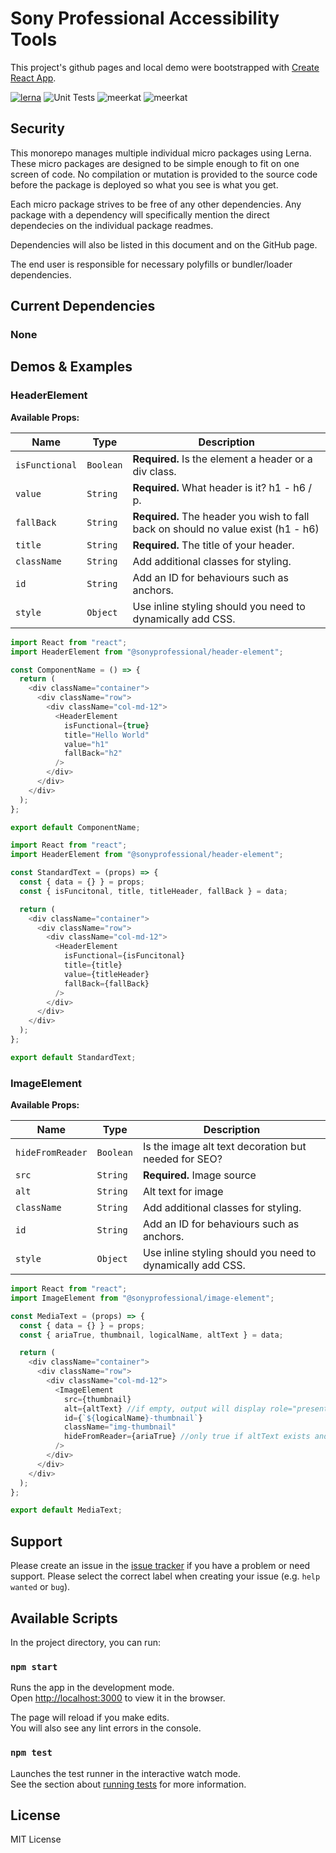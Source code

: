 # Sony Professional Accessibility Tools

This project's github pages and local demo were bootstrapped with [Create React App](https://github.com/facebook/create-react-app).

[![lerna](https://img.shields.io/badge/maintained%20with-lerna-cc00ff.svg)](https://lerna.js.org/) ![Unit Tests](https://github.com/PenguinOfWar/bagofholding/workflows/Unit%20Tests/badge.svg) ![meerkat](https://badgen.net/badge/meerkat-legacy/pending/grey) ![meerkat](https://badgen.net/badge/meerkat-ii/pending/grey)

## Security

This monorepo manages multiple individual micro packages using Lerna. These micro packages are designed to be simple enough to fit on one screen of code. No compilation or mutation is provided to the source code before the package is deployed so what you see is what you get.

Each micro package strives to be free of any other dependencies. Any package with a dependency will specifically mention the direct dependecies on the individual package readmes.

Dependencies will also be listed in this document and on the GitHub page.

The end user is responsible for necessary polyfills or bundler/loader dependencies.

## Current Dependencies

### None

## Demos & Examples

### HeaderElement

**Available Props:**

| Name           | Type      | Description                                                                       |
| -------------- | --------- | --------------------------------------------------------------------------------- |
| `isFunctional` | `Boolean` | **Required.** Is the element a header or a div class.                             |
| `value`        | `String`  | **Required.** What header is it? h1 - h6 / p.                                     |
| `fallBack`     | `String`  | **Required.** The header you wish to fall back on should no value exist (h1 - h6) |
| `title`        | `String`  | **Required.** The title of your header.                                           |
| `className`    | `String`  | Add additional classes for styling.                                               |
| `id`           | `String`  | Add an ID for behaviours such as anchors.                                         |
| `style`        | `Object`  | Use inline styling should you need to dynamically add CSS.                        |

```js
import React from "react";
import HeaderElement from "@sonyprofessional/header-element";

const ComponentName = () => {
  return (
    <div className="container">
      <div className="row">
        <div className="col-md-12">
          <HeaderElement
            isFunctional={true}
            title="Hello World"
            value="h1"
            fallBack="h2"
          />
        </div>
      </div>
    </div>
  );
};

export default ComponentName;
```

```js
import React from "react";
import HeaderElement from "@sonyprofessional/header-element";

const StandardText = (props) => {
  const { data = {} } = props;
  const { isFuncitonal, title, titleHeader, fallBack } = data;

  return (
    <div className="container">
      <div className="row">
        <div className="col-md-12">
          <HeaderElement
            isFunctional={isFuncitonal}
            title={title}
            value={titleHeader}
            fallBack={fallBack}
          />
        </div>
      </div>
    </div>
  );
};

export default StandardText;
```

### ImageElement

**Available Props:**

| Name             | Type      | Description                                                |
| ---------------- | --------- | ---------------------------------------------------------- |
| `hideFromReader` | `Boolean` | Is the image alt text decoration but needed for SEO?       |
| `src`            | `String`  | **Required.** Image source                                 |
| `alt`            | `String`  | Alt text for image                                         |
| `className`      | `String`  | Add additional classes for styling.                        |
| `id`             | `String`  | Add an ID for behaviours such as anchors.                  |
| `style`          | `Object`  | Use inline styling should you need to dynamically add CSS. |

```js
import React from "react";
import ImageElement from "@sonyprofessional/image-element";

const MediaText = (props) => {
  const { data = {} } = props;
  const { ariaTrue, thumbnail, logicalName, altText } = data;

  return (
    <div className="container">
      <div className="row">
        <div className="col-md-12">
          <ImageElement
            src={thumbnail}
            alt={altText} //if empty, output will display role="presentation"
            id={`${logicalName}-thumbnail`}
            className="img-thumbnail"
            hideFromReader={ariaTrue} //only true if altText exists and bool toggled.
          />
        </div>
      </div>
    </div>
  );
};

export default MediaText;
```

## Support

Please create an issue in the [issue tracker](https://github.com/siscpl-gisc-in/accessibility/issues) if you have a problem or need support. Please select the correct label when creating your issue (e.g. `help wanted` or `bug`).

## Available Scripts

In the project directory, you can run:

### `npm start`

Runs the app in the development mode.<br />
Open [http://localhost:3000](http://localhost:3000) to view it in the browser.

The page will reload if you make edits.<br />
You will also see any lint errors in the console.

### `npm test`

Launches the test runner in the interactive watch mode.<br />
See the section about [running tests](https://facebook.github.io/create-react-app/docs/running-tests) for more information.

## License

MIT License
